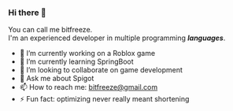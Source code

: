 ### Hi there 👋

You can call me bitfreeze.<br>I'm an experienced developer in multiple programming <span title="Java, Javascript, Lua, Skript,
C, C++, C#, Assembly,
Basic, Visual Basic, VBA,
DBase, Clipper, JDE">***languages***</span>.

- 🔭 I’m currently working on a Roblox game
- 🌱 I’m currently learning SpringBoot
- 👯 I’m looking to collaborate on game development
- 💬 Ask me about Spigot
- 📫 How to reach me: bitfreeze@gmail.com
- ⚡ Fun fact: optimizing never really meant shortening

<!--
**bitfreeze-dev/bitfreeze-dev** is a ✨ _special_ ✨ repository because its `README.md` (this file) appears on your GitHub profile.

Here are some ideas to get you started:
- 🔭 I’m currently working on plugins for AlfheimMC
- 🌱 I’m currently learning SpringBoot
- 👯 I’m looking to collaborate on games
- 💬 Ask me about Spigot and optimization
- 📫 How to reach me: bitfreeze.dev@gmail.com
- 😄 Pronoun: why
- ⚡ Fun fact: optimizing never really meant shortening

-->
